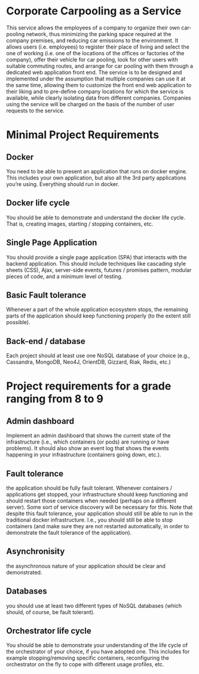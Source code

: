 # Corporate Carpooling as a Service 
This service allows the employees of a
company to organize their own car-pooling network, thus minimizing the parking
space required at the company premises, and reducing car emissions to the
environment. It allows users (i.e. employees) to register their place of living and
select the one of working (i.e. one of the locations of the offices or factories of the
company), offer their vehicle for car pooling, look for other users with suitable
commuting routes, and arrange for car pooling with them through a dedicated
web application front end. The service is to be designed and implemented under
the assumption that multiple companies can use it at the same time, allowing
them to customize the front end web application to their liking and to pre-define
company locations for which the service is available, while clearly isolating data
from different companies. Companies using the service will be charged on the
basis of the number of user requests to the service.

# Minimal Project Requirements
## Docker
You need to be able to present an application that runs on docker
engine. This includes your own application, but also all the 3rd party
applications you’re using. Everything should run in docker.
## Docker life cycle
You should be able to demonstrate and understand the
docker life cycle. That is, creating images, starting / stopping containers,
etc.
## Single Page Application
You should provide a single page application
(SPA) that interacts with the backend application. This should include
techniques like cascading style sheets (CSS), Ajax, server-side events,
futures / promises pattern, modular pieces of code, and a minimum level
of testing.
## Basic Fault tolerance
Whenever a part of the whole application ecosystem stops, the remaining parts of the application should keep functioning
properly (to the extent still possible).
## Back-end / database
Each project should at least use one NoSQL
database of your choice (e.g., Cassandra, MongoDB, Neo4J, OrientDB,
Gizzard, Riak, Redis, etc.)

# Project requirements for a grade ranging from 8 to 9
## Admin dashboard
Implement an admin dashboard that shows the
current state of the infrastructure (i.e., which containers (or pods) are
running or have problems). It should also show an event log that shows
the events happening in your infrastructure (containers going down, etc.).
## Fault tolerance
the application should be fully fault tolerant. Whenever
containers / applications get stopped, your infrastructure should keep
functioning and should restart those containers when needed (perhaps on
a different server). Some sort of service discovery will be necessary for this.
Note that despite this fault tolerance, your application should still be able
to run in the traditional docker infrastructure. I.e., you should still be able
to stop containers (and make sure they are not restarted automatically, in
order to demonstrate the fault tolerance of the application).
## Asynchronisity
the asynchronous nature of your application should be
clear and demonstrated.
## Databases
you should use at least two different types of NoSQL databases
(which should, of course, be fault tolerant).
## Orchestrator life cycle
You should be able to demonstrate your understanding of the life cycle of the orchestrator of your choice, if you have adopted one. This includes for example stopping/removing specific
containers, reconfiguring the orchestrator on the fly to cope with different
usage profiles, etc.
